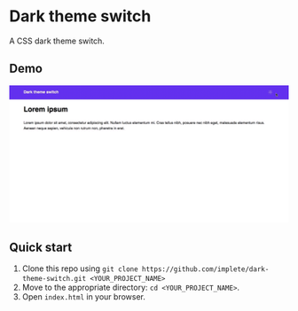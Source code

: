 # Dark theme switch

A CSS dark theme switch.

## Demo

![app demo](https://github.com/implete/dark-theme-switch/raw/main/demo.gif "Dark theme switch demo")

## Quick start

1.  Clone this repo using `git clone https://github.com/implete/dark-theme-switch.git <YOUR_PROJECT_NAME>`
2.  Move to the appropriate directory: `cd <YOUR_PROJECT_NAME>`.<br />
3. Open `index.html` in your browser.
